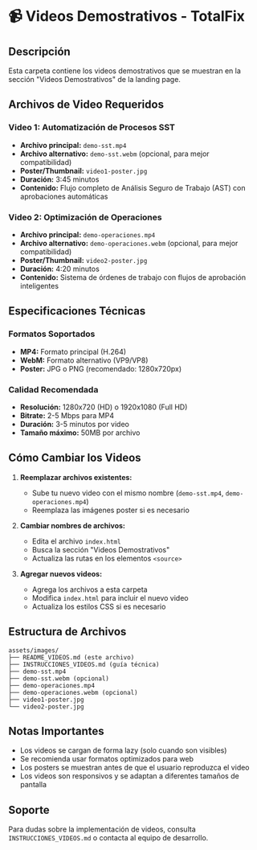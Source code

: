 # 📹 Videos Demostrativos - TotalFix

## Descripción
Esta carpeta contiene los videos demostrativos que se muestran en la sección "Videos Demostrativos" de la landing page.

## Archivos de Video Requeridos

### Video 1: Automatización de Procesos SST
- **Archivo principal:** `demo-sst.mp4`
- **Archivo alternativo:** `demo-sst.webm` (opcional, para mejor compatibilidad)
- **Poster/Thumbnail:** `video1-poster.jpg`
- **Duración:** 3:45 minutos
- **Contenido:** Flujo completo de Análisis Seguro de Trabajo (AST) con aprobaciones automáticas

### Video 2: Optimización de Operaciones
- **Archivo principal:** `demo-operaciones.mp4`
- **Archivo alternativo:** `demo-operaciones.webm` (opcional, para mejor compatibilidad)
- **Poster/Thumbnail:** `video2-poster.jpg`
- **Duración:** 4:20 minutos
- **Contenido:** Sistema de órdenes de trabajo con flujos de aprobación inteligentes

## Especificaciones Técnicas

### Formatos Soportados
- **MP4:** Formato principal (H.264)
- **WebM:** Formato alternativo (VP9/VP8)
- **Poster:** JPG o PNG (recomendado: 1280x720px)

### Calidad Recomendada
- **Resolución:** 1280x720 (HD) o 1920x1080 (Full HD)
- **Bitrate:** 2-5 Mbps para MP4
- **Duración:** 3-5 minutos por video
- **Tamaño máximo:** 50MB por archivo

## Cómo Cambiar los Videos

1. **Reemplazar archivos existentes:**
   - Sube tu nuevo video con el mismo nombre (`demo-sst.mp4`, `demo-operaciones.mp4`)
   - Reemplaza las imágenes poster si es necesario

2. **Cambiar nombres de archivos:**
   - Edita el archivo `index.html`
   - Busca la sección "Videos Demostrativos"
   - Actualiza las rutas en los elementos `<source>`

3. **Agregar nuevos videos:**
   - Agrega los archivos a esta carpeta
   - Modifica `index.html` para incluir el nuevo video
   - Actualiza los estilos CSS si es necesario

## Estructura de Archivos
```
assets/images/
├── README_VIDEOS.md (este archivo)
├── INSTRUCCIONES_VIDEOS.md (guía técnica)
├── demo-sst.mp4
├── demo-sst.webm (opcional)
├── demo-operaciones.mp4
├── demo-operaciones.webm (opcional)
├── video1-poster.jpg
└── video2-poster.jpg
```

## Notas Importantes
- Los videos se cargan de forma lazy (solo cuando son visibles)
- Se recomienda usar formatos optimizados para web
- Los posters se muestran antes de que el usuario reproduzca el video
- Los videos son responsivos y se adaptan a diferentes tamaños de pantalla

## Soporte
Para dudas sobre la implementación de videos, consulta `INSTRUCCIONES_VIDEOS.md` o contacta al equipo de desarrollo.

